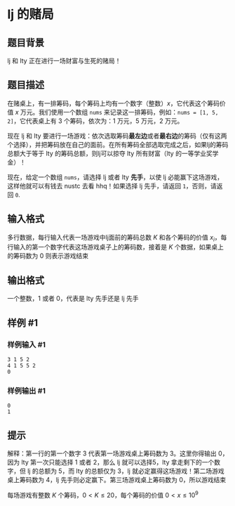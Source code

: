 # lj 的赌局

## 题目背景

lj 和 lty 正在进行一场财富与生死的赌局！

## 题目描述

在赌桌上，有一排筹码，每个筹码上均有一个数字（整数）$x$，它代表这个筹码价值 $x$ 万元。我们使用一个数组 `nums` 来记录这一排筹码，例如：`nums = [1, 5, 2]`，它代表桌上有 3 个筹码，依次为：1 万元，5 万元，2 万元。

现在 lj 和 lty 要进行一场游戏：依次选取筹码**最左边**或者**最右边**的筹码（仅有这两个选择），并把筹码放在自己的面前。在所有筹码全部选取完成之后，如果lj的筹码总额大于等于 lty 的筹码总额，则lj可以掠夺 lty 所有财富（lty 的一等学业奖学金）！

现在，给定一个数组 `nums`，请选择 lj 或者 lty **先手**，以使 lj 必能赢下这场游戏，这样他就可以有钱去 nustc 去看 hhq！如果选择 lj 先手，请返回 `1`，否则，请返回 `0`.

## 输入格式

多行数据，每行输入代表一场游戏中lj面前的筹码总数 $K$ 和各个筹码的价值 $x_i$，每行输入的第一个数字代表这场游戏桌子上的筹码数，接着是 $K$ 个数据，如果桌上的筹码数为 $0$ 则表示游戏结束

## 输出格式

一个整数，1 或者 0，代表是 lty 先手还是 lj 先手

## 样例 #1

### 样例输入 #1

```
3 1 5 2
4 1 5 5 2
0
```

### 样例输出 #1

```
0
1
```

## 提示

解释：第一行的第一个数字 3 代表第一场游戏桌上筹码数为 3。这里你得输出 0，因为 lty 第一次只能选择 1 或者 2，那么 lj 就可以选择5，lty 拿走剩下的一个数字，但 lj 的总额为 5，而 lty 的总额仅为 3，lj 就必定赢得这场游戏！第二场游戏桌上筹码数为 4，lj 先手则必定赢下。第三场游戏桌上筹码数为 0，所以游戏结束

每场游戏有整数 $K$ 个筹码，$0<K\le20$，每个筹码的价值 $0<x\le 10^9$

